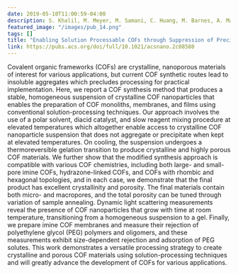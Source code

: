 ```yaml
---
date: 2019-05-10T11:00:59-04:00
description: S. Khalil, M. Meyer, M. Samani, C. Huang, M. Barnes, A. Marciel, R. Verduzco
featured_image: "/images/pub_14.png"
tags: []
title: "Enabling Solution Processable COFs through Suppression of Precipitation during Solvothermal Synthesis"
link: https://pubs.acs.org/doi/full/10.1021/acsnano.2c08580
---
```


Covalent organic frameworks (COFs) are crystalline, nanoporous materials of interest for various applications, but current COF synthetic routes lead to insoluble aggregates which precludes processing for practical implementation. Here, we report a COF synthesis method that produces a stable, homogeneous suspension of crystalline COF nanoparticles that enables the preparation of COF monoliths, membranes, and films using conventional solution-processing techniques. Our approach involves the use of a polar solvent, diacid catalyst, and slow reagent mixing procedure at elevated temperatures which altogether enable access to crystalline COF nanoparticle suspension that does not aggregate or precipitate when kept at elevated temperatures. On cooling, the suspension undergoes a thermoreversible gelation transition to produce crystalline and highly porous COF materials. We further show that the modified synthesis approach is compatible with various COF chemistries, including both large- and small-pore imine COFs, hydrazone-linked COFs, and COFs with rhombic and hexagonal topologies, and in each case, we demonstrate that the final product has excellent crystallinity and porosity. The final materials contain both micro- and macropores, and the total porosity can be tuned through variation of sample annealing. Dynamic light scattering measurements reveal the presence of COF nanoparticles that grow with time at room temperature, transitioning from a homogeneous suspension to a gel. Finally, we prepare imine COF membranes and measure their rejection of polyethylene glycol (PEG) polymers and oligomers, and these measurements exhibit size-dependent rejection and adsorption of PEG solutes. This work demonstrates a versatile processing strategy to create crystalline and porous COF materials using solution-processing techniques and will greatly advance the development of COFs for various applications.